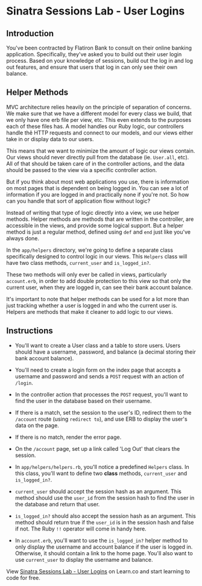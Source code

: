 # Sinatra Sessions Lab - User Logins

## Introduction

You've been contracted by Flatiron Bank to consult on their online banking application. Specifically, they've asked you to build out their user login process. Based on your knowledge of sessions, build out the log in and log out features, and ensure that users that log in can only see their own balance.

## Helper Methods

MVC architecture relies heavily on the principle of separation of concerns. We make sure that we have a different model for every class we build, that we only have one erb file per view, etc. This even extends to the purposes each of these files has. A model handles our Ruby logic, our controllers handle thẽ HTTP requests and connect to our models, and our views either take in or display data to our users.

This means that we want to minimize the amount of logic our views contain. Our views should never directly pull from the database (ie. `User.all`, etc). All of that should be taken care of in the controller actions, and the data should be passed to the view via a specific controller action.

But if you think about most web applications you use, there is information on most pages that is dependent on being logged in. You can see a lot of information if you are logged in and practically none if you're not. So how can you handle that sort of application flow without logic?

Instead of writing that type of logic directly into a view, we use helper methods. Helper methods are methods that are written in the controller, are accessible in the views, and provide some logical support. But a helper method is just a regular method, defined using `def` and `end` just like you've always done.

In the `app/helpers` directory, we're going to define a separate class specifically designed to control logic in our views. This `Helpers` class will have two class methods, `current_user` and `is_logged_in?`.

These two methods will only ever be called in views, particularly `account.erb`, in order to add double protection to this view so that only the current user, when they are logged in, can see their bank account balance.

It's important to note that helper methods can be used for a lot more than just tracking whether a user is logged in and who the current user is. Helpers are methods that make it cleaner to add logic to our views.

## Instructions

+ You'll want to create a User class and a table to store users. Users should have a username, password, and balance (a decimal storing their bank account balance).

+ You'll need to create a login form on the index page that accepts a username and password and sends a `POST` request with an action of `/login`.

+ In the controller action that processes the `POST` request, you'll want to find the user in the database based on their username.

+ If there is a match, set the session to the user's ID, redirect them to the `/account` route (using `redirect to`), and use ERB to display the user's data on the page.

+ If there is no match, render the error page.

+ On the `/account` page, set up a link called 'Log Out' that clears the session.

+ In `app/helpers/helpers.rb`, you'll notice a predefined `Helpers` class. In this class, you'll want to define two **class** methods, `current_user` and `is_logged_in?`.

+ `current_user` should accept the session hash as an argument. This method should use the `user_id` from the session hash to find the user in the database and return that user.

+ `is_logged_in?` should also accept the session hash as an argument. This method should return true if the `user_id` is in the session hash and false if not. The Ruby `!!` operator will come in handy here.

+ In `account.erb`, you'll want to use the `is_logged_in?` helper method to only display the username and account balance if the user is logged in. Otherwise, it should contain a link to the home page. You'll also want to use `current_user` to display the username and balance.

<p data-visibility='hidden'>View <a href='https://learn.co/lessons/sinatra-logging-in-and-out' title='Sinatra Sessions Lab - User Logins'>Sinatra Sessions Lab - User Logins</a> on Learn.co and start learning to code for free.</p>
